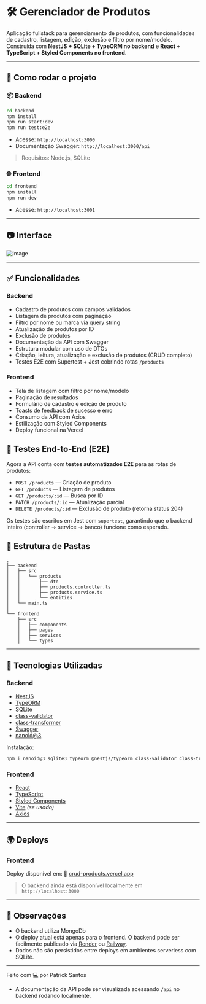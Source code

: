 # 🛠️ Gerenciador de Produtos

Aplicação fullstack para gerenciamento de produtos, com funcionalidades de cadastro, listagem, edição, exclusão e filtro por nome/modelo. Construída com **NestJS + SQLite + TypeORM no backend** e **React + TypeScript + Styled Components no frontend**.

---

## 🚀 Como rodar o projeto

### 📦 Backend

```bash
cd backend
npm install
npm run start:dev
npm run test:e2e
```

* Acesse: `http://localhost:3000`
* Documentação Swagger: `http://localhost:3000/api`

> Requisitos: Node.js, SQLite

### 🌐 Frontend

```bash
cd frontend
npm install
npm run dev
```

* Acesse: `http://localhost:3001`

---

## 📷 Interface

![image](https://github.com/user-attachments/assets/6501b671-ace5-4cf8-a8ea-10c7125acdbd)


---

## ✅ Funcionalidades

### Backend

* Cadastro de produtos com campos validados
* Listagem de produtos com paginação
* Filtro por nome ou marca via query string
* Atualização de produtos por ID
* Exclusão de produtos
* Documentação da API com Swagger
* Estrutura modular com uso de DTOs
* Criação, leitura, atualização e exclusão de produtos (CRUD completo)
* Testes E2E com Supertest + Jest cobrindo rotas `/products`

### Frontend

* Tela de listagem com filtro por nome/modelo
* Paginação de resultados
* Formulário de cadastro e edição de produto
* Toasts de feedback de sucesso e erro
* Consumo da API com Axios
* Estilização com Styled Components
* Deploy funcional na Vercel




## 🔄 Testes End‑to‑End (E2E)

Agora a API conta com **testes automatizados E2E** para as rotas de produtos:

- `POST /products` — Criação de produto
- `GET /products` — Listagem de produtos
- `GET /products/:id` — Busca por ID
- `PATCH /products/:id` — Atualização parcial
- `DELETE /products/:id` — Exclusão de produto (retorna status 204)

Os testes são escritos em Jest com `supertest`, garantindo que o backend inteiro (controller → service → banco) funcione como esperado.




## 📁 Estrutura de Pastas

```
.
├── backend
│   ├── src
│   │   └── products
│   │       ├── dto
│   │       ├── products.controller.ts
│   │       ├── products.service.ts
│   │       └── entities
│   └── main.ts
│
└── frontend
    ├── src
    │   ├── components
    │   ├── pages
    │   ├── services
    │   └── types
```

---

## 🔗 Tecnologias Utilizadas

### Backend

* [NestJS](https://nestjs.com/)
* [TypeORM](https://typeorm.io/)
* [SQLite](https://www.sqlite.org/index.html)
* [class-validator](https://github.com/typestack/class-validator)
* [class-transformer](https://github.com/typestack/class-transformer)
* [Swagger](https://swagger.io/)
* [nanoid@3](https://www.npmjs.com/package/nanoid)

Instalação:

```bash
npm i nanoid@3 sqlite3 typeorm @nestjs/typeorm class-validator class-transformer
```

### Frontend

* [React](https://reactjs.org/)
* [TypeScript](https://www.typescriptlang.org/)
* [Styled Components](https://styled-components.com/)
* [Vite](https://vitejs.dev/) *(se usado)*
* [Axios](https://axios-http.com/)

---

## 🌍 Deploys

### Frontend

Deploy disponível em:
🔗 [crud-products.vercel.app](https://crud-products-c4na6h6d7-patricksant0s-projects.vercel.app/)

> O backend ainda está disponível localmente em `http://localhost:3000`

---

## 📝 Observações

* O backend utiliza MongoDb 
* O deploy atual está apenas para o frontend. O backend pode ser facilmente publicado via [Render](https://render.com) ou [Railway](https://railway.app).
* Dados não são persistidos entre deploys em ambientes serverless com SQLite.

---

Feito com 💻 por Patrick Santos


* A documentação da API pode ser visualizada acessando `/api` no backend rodando localmente.

